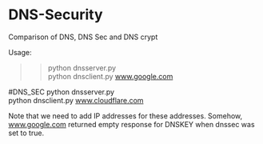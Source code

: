 # DNS-Security
Comparison of DNS, DNS Sec and DNS crypt

Usage:
>>python dnsserver.py<br/>
python dnsclient.py www.google.com


#DNS_SEC
python dnsserver.py<br/>
python dnsclient.py www.cloudflare.com

Note that we need to add IP addresses for these addresses. Somehow, www.google.com returned empty response for DNSKEY when dnssec was set to true.



